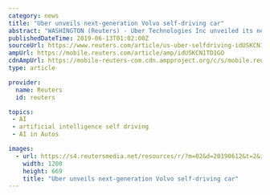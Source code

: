 ```yaml
---
category: news
title: "Uber unveils next-generation Volvo self-driving car"
abstract: "WASHINGTON (Reuters) - Uber Technologies Inc unveiled its newest Volvo self-driving car in Washington on Wednesday ... chief scientist Raquel Urtasun showed off the company’s artificial intelligence technology that allows it to drive autonomously for ..."
publishedDateTime: 2019-06-13T01:02:00Z
sourceUrl: https://www.reuters.com/article/us-uber-selfdriving-idUSKCN1TD1GO
ampUrl: https://mobile.reuters.com/article/amp/idUSKCN1TD1GO
cdnAmpUrl: https://mobile-reuters-com.cdn.ampproject.org/c/s/mobile.reuters.com/article/amp/idUSKCN1TD1GO
type: article

provider:
  name: Reuters
  id: reuters

topics:
 - AI
 - artificial intelligence self driving
 - AI in Autos

images:
  - url: https://s4.reutersmedia.net/resources/r/?m=02&d=20190612&t=2&i=1397121812&w=1200&r=LYNXNPEF5B1RY
    width: 1200
    height: 669
    title: "Uber unveils next-generation Volvo self-driving car"
---
```

